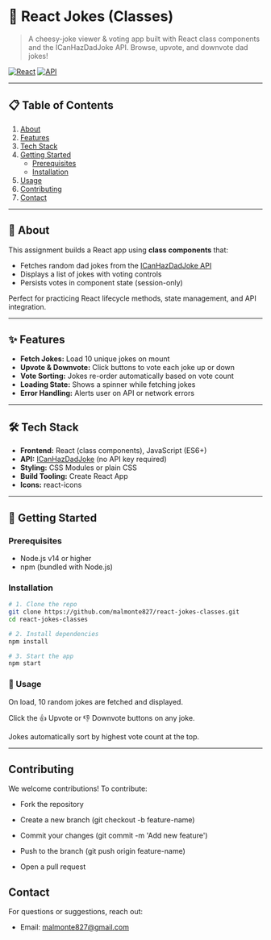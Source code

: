 # 🤣 React Jokes (Classes)

> A cheesy-joke viewer & voting app built with React class components and the ICanHazDadJoke API. Browse, upvote, and downvote dad jokes!

[![React](https://img.shields.io/badge/react-17%2B-blue)](https://reactjs.org/) [![API](https://img.shields.io/badge/ICanHazDadJoke-API-yellow)](https://icanhazdadjoke.com/)

---

## 📋 Table of Contents

1. [About](#about)  
2. [Features](#features)  
3. [Tech Stack](#tech-stack)  
4. [Getting Started](#getting-started)  
   - [Prerequisites](#prerequisites)  
   - [Installation](#installation)  
5. [Usage](#usage)  
6. [Contributing](#contributing)  
7. [Contact](#contact)  

---

## 🌟 About

This assignment builds a React app using **class components** that:

- Fetches random dad jokes from the [ICanHazDadJoke API](https://icanhazdadjoke.com/)  
- Displays a list of jokes with voting controls  
- Persists votes in component state (session-only)

Perfect for practicing React lifecycle methods, state management, and API integration.

---

## ✨ Features

- **Fetch Jokes:** Load 10 unique jokes on mount  
- **Upvote & Downvote:** Click buttons to vote each joke up or down  
- **Vote Sorting:** Jokes re-order automatically based on vote count  
- **Loading State:** Shows a spinner while fetching jokes  
- **Error Handling:** Alerts user on API or network errors  

---

## 🛠 Tech Stack

- **Frontend:** React (class components), JavaScript (ES6+)  
- **API:** [ICanHazDadJoke](https://icanhazdadjoke.com/) (no API key required)  
- **Styling:** CSS Modules or plain CSS  
- **Build Tooling:** Create React App  
- **Icons:** react-icons  

---

## 🏁 Getting Started

### Prerequisites

- Node.js v14 or higher  
- npm (bundled with Node.js)  

### Installation

```bash
# 1. Clone the repo
git clone https://github.com/malmonte827/react-jokes-classes.git
cd react-jokes-classes

# 2. Install dependencies
npm install

# 3. Start the app
npm start
```
### 📖 Usage


On load, 10 random jokes are fetched and displayed.

Click the 👍 Upvote or 👎 Downvote buttons on any joke.

Jokes automatically sort by highest vote count at the top.

---
## Contributing

We welcome contributions! To contribute:

- Fork the repository

- Create a new branch (git checkout -b feature-name)

- Commit your changes (git commit -m 'Add new feature')

- Push to the branch (git push origin feature-name)

- Open a pull request

## Contact

For questions or suggestions, reach out:

- Email: malmonte827@gmail.com


